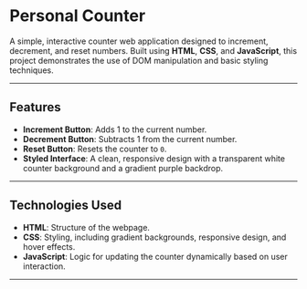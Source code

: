# Personal Counter

A simple, interactive counter web application designed to increment, decrement, and reset numbers. Built using **HTML**, **CSS**, and **JavaScript**, this project demonstrates the use of DOM manipulation and basic styling techniques.

---

## Features

- **Increment Button**: Adds 1 to the current number.
- **Decrement Button**: Subtracts 1 from the current number.
- **Reset Button**: Resets the counter to `0`.
- **Styled Interface**: A clean, responsive design with a transparent white counter background and a gradient purple backdrop.

---

## Technologies Used

- **HTML**: Structure of the webpage.
- **CSS**: Styling, including gradient backgrounds, responsive design, and hover effects.
- **JavaScript**: Logic for updating the counter dynamically based on user interaction.

---



